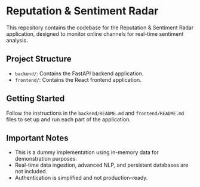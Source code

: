 # Reputation & Sentiment Radar

This repository contains the codebase for the Reputation & Sentiment Radar application, designed to monitor online channels for real-time sentiment analysis.

## Project Structure

- `backend/`: Contains the FastAPI backend application.
- `frontend/`: Contains the React frontend application.

## Getting Started

Follow the instructions in the `backend/README.md` and `frontend/README.md` files to set up and run each part of the application.

## Important Notes

- This is a dummy implementation using in-memory data for demonstration purposes.
- Real-time data ingestion, advanced NLP, and persistent databases are not included.
- Authentication is simplified and not production-ready.
